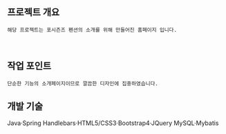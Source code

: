 ## 프로젝트 개요
```
해당 프로젝트는 포시즌즈 펜션의 소개를 위해 만들어진 홈페이지 입니다.
```
<br/>

## 작업 포인트
```
단순한 기능의 소개페이지이므로 깔끔한 디자인에 집중하였습니다.
```

## 개발 기술
Java·Spring
Handlebars·HTML5/CSS3·Bootstrap4·JQuery
MySQL·Mybatis


